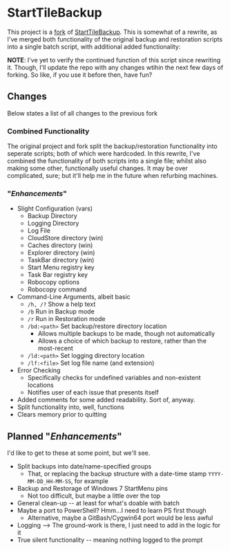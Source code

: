 # StartTileBackup
This project is a [fork](https://github.com/dwrolvink/StartTileBackup) of [StartTileBackup](https://github.com/TurboLabIt/StartTileBackup).  This is somewhat of a rewrite, as I've merged both functionality of the original backup and restoration scripts into a single batch script, with additional added functionality:

**NOTE**: I've yet to verify the continued function of this script since rewriting it.  Though, I'll update the repo with any changes wtihin the next few days of forking.  So like, if you use it before then, have fun?

## Changes
Below states a list of all changes to the previous fork

### Combined Functionality
The original project and fork split the backup/restoration functionality into seperate scripts; both of which were hardcoded.  In this rewrite, I've combined the functionality of both scripts into a single file; whilst also making some other, functionally useful changes.  It may be over complicated, sure; but it'll help me in the future when refurbing machines.

### "*Enhancements*"
* Slight Configuration (vars)
  * Backup Directory
  * Logging Directory
  * Log File
  * CloudStore directory (win)
  * Caches directory (win)
  * Explorer directory (win)
  * TaskBar directory (win)
  * Start Menu registry key
  * Task Bar registry key
  * Robocopy options
  * Robocopy command
* Command-Line Arguments, albeit basic
  * `/h, /?` Show a help text
  * `/b` Run in Backup mode
  * `/r` Run in Restoration mode
  * `/bd:<path>` Set backup/restore directory location
    * Allows multiple backups to be made, though not automatically
    * Allows a choice of which backup to restore, rather than the most-recent
  * `/ld:<path>` Set logging directory location
  * `/lf:<file>` Set log file name (and extension)
* Error Checking
  * Specifically checks for undefined variables and non-existent locations
  * Notifies user of each issue that presents itself
* Added comments for some added readability.  Sort of, anyway.
* Split functionality into, well, functions
* Clears memory prior to quitting

## Planned "*Enhancements*"
I'd like to get to these at some point, but we'll see.
* Split backups into date/name-specified groups
  * That, or replacing the backup structure with a date-time stamp `YYYY-MM-DD_HH-MM-SS`, for example
* Backup and Restorage of Windows 7 StartMenu pins
  * Not too difficult, but maybe a little over the top
* General clean-up -- at least for what's doable with batch
* Maybe a port to PowerShell?  Hmm...I need to learn PS first though
  * Alternative, maybe a GitBash/Cygwin64 port would be less awful
* Logging --> The ground-work is there, I just need to add in the logic for it
* True silent functionality -- meaning nothing logged to the prompt
